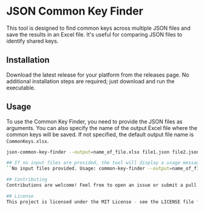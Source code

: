 # JSON Common Key Finder

This tool is designed to find common keys across multiple JSON files and save the results in an Excel file. It's useful for comparing JSON files to identify shared keys.

## Installation

Download the latest release for your platform from the releases page. No additional installation steps are required; just download and run the executable.

## Usage

To use the Common Key Finder, you need to provide the JSON files as arguments. You can also specify the name of the output Excel file where the common keys will be saved. If not specified, the default output file name is `CommonKeys.xlsx`.

```bash
json-common-key-finder --output=name_of_file.xlsx file1.json file2.json ...```

## If no input files are provided, the tool will display a usage message:
``No input files provided. Usage: common-key-finder --output=name_of_file.xlsx file1.json file2.json ...``

## Contributing
Contributions are welcome! Feel free to open an issue or submit a pull request.

## License
This project is licensed under the MIT License - see the LICENSE file for details.

